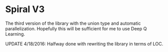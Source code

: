 # Spiral V3

The third version of the library with the union type and automatic parallelization. Hopefully this will be sufficient for me to use Deep Q Learning.

UPDATE 4/18/2016: Halfway done with rewriting the library in terms of LOC.